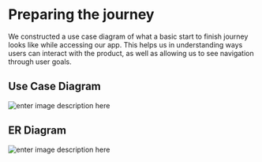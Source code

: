 # Preparing the journey

We constructed a use case diagram of what a basic start to finish journey looks like while accessing our app. This helps us in understanding ways users can interact with the product, as well as allowing us to see navigation through user goals.

## Use Case Diagram
![enter image description here](https://raw.githubusercontent.com/spacepirate95/teamliquid/main/Drafts/usecasediagram%20%281%29.jpg)

## ER Diagram
![enter image description here](https://raw.githubusercontent.com/spacepirate95/teamliquid/main/Drafts/ERdiagram%20%281%29.JPG)
